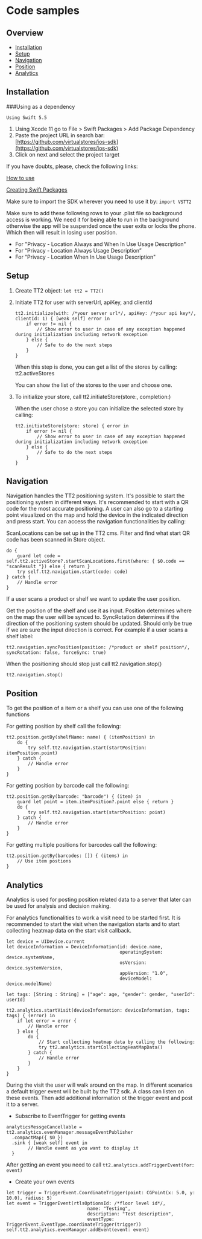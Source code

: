 # Code samples
## Overview
- [Installation](#Installation)
- [Setup](#Setup)
- [Navigation](#Navigation)
- [Position](#Position)
- [Analytics](#Analytics)

## Installation

###Using as a dependency

`Using Swift 5.5`

1. Using Xcode 11 go to File > Swift Packages > Add Package Dependency
2. Paste the project URL in search bar: [https://github.com/virtualstores/ios-sdk](https://github.com/virtualstores/ios-sdk)
3. Click on next and select the project target

If you have doubts, please, check the following links:

[How to use](https://developer.apple.com/videos/play/wwdc2019/408/)

[Creating Swift Packages](https://developer.apple.com/videos/play/wwdc2019/410/)

Make sure to import the SDK wherever you need to use it by: `import VSTT2`

Make sure to add these following rows to your .plist file so background access is working. We need it for being able to run in the background otherwise the app will be suspended once the user exits or locks the phone. Which then will result in losing user position.

* For "Privacy - Location Always and When In Use Usage Description" 
* For “Privacy - Location Always Usage Description”
* For “Privacy - Location When In Use Usage Description"

## Setup
1. Create TT2 object: `let tt2 = TT2()`
2. Initiate TT2 for user with serverUrl, apiKey, and clientId

	```
	tt2.initialize(with: /*your server url*/, apiKey: /*your api key*/, clientId: 1) { [weak self] error in
	    if error != nil {
	    	// Show error to user in case of any exception happened during initialization including network exception
	    } else {
	    	// Safe to do the next steps
	    }
	}
	```
	
	When this step is done, you can get a list of the stores by calling: tt2.activeStores
		
	You can show the list of the stores to the user and choose one.

3. To initialize your store, call tt2.initiateStore(store:, completion:)

	When the user chose a store you can initialize the selected store by calling:
	
	```
	tt2.initiateStore(store: store) { error in
		if error != nil {
	    	// Show error to user in case of any exception happened during initialization including network exception
	    } else {
	    	// Safe to do the next steps
	    }
	}
	```

## Navigation
Navigation handles the TT2 positioning system. It's possible to start the positioning system in different ways. It's recommended to start with a QR code for the most accurate positioning. A user can also go to a starting point visualized on the map and hold the device in the indicated direction and press start. You can access the navigation functionalities by calling:

ScanLocations can be set up in the TT2 cms. Filter and find what start QR code has been scanned in Store object.

```
do {
	guard let code = self.tt2.activeStore?.startScanLocations.first(where: { $0.code == "scanResult "}) else { return }
	try self.tt2.navigation.start(code: code)
} catch {
	// Handle error
}
```

If a user scans a product or shelf we want to update the user position.

Get the position of the shelf and use it as input. Position determines where on the map the user will be synced to. SyncRotation determines if the direction of the positioning system should be updated. Should only be true if we are sure the input direction is correct. For example if a user scans a shelf label:

```
tt2.navigation.syncPosition(position: /*product or shelf position*/, syncRotation: false, forceSync: true)
```

When the positioning should stop just call tt2.navigation.stop()

```
tt2.navigation.stop()
```

## Position
To get the position of a item or a shelf you can use one of the following functions

For getting position by shelf call the following:

```
tt2.position.getBy(shelfName: name) { (itemPosition) in
    do {
    	try self.tt2.navigation.start(startPosition: itemPosition.point)
    } catch {
    	// Handle error
    }
}
```
For getting position by barcode call the following:

```
tt2.position.getBy(barcode: "barcode") { (item) in
    guard let point = item.itemPosition?.point else { return }
    do {
        try self.tt2.navigation.start(startPosition: point)
    } catch {
        // Handle error
    }
}
```
For getting multiple positions for barcodes call the following:

```
tt2.position.getBy(barcodes: []) { (items) in
    // Use item postions
}
```

## Analytics

Analytics is used for posting position related data to a server that later can be used for analysis and decision making.

For analytics functionalities to work a visit need to be started first. It is recommended to start the visit when the navigation starts and to start collecting heatmap data on the start visit callback.



```
let device = UIDevice.current
let deviceInformation = DeviceInformation(id: device.name,
                                          operatingSystem: device.systemName,
                                          osVersion: device.systemVersion,
                                          appVersion: "1.0",
                                          deviceModel: device.modelName)
    
let tags: [String : String] = ["age": age, "gender": gender, "userId": userId]
    
tt2.analytics.startVisit(deviceInformation: deviceInformation, tags: tags) { (error) in
	if let error = error {
	  	// Handle error
	} else {
		do {
			// Start collecting heatmap data by calling the following:
			try tt2.analytics.startCollectingHeatMapData()
		} catch {
		  	// Handle error
		}
	}
}
```

During the visit the user will walk around on the map. In different scenarios a default trigger event will be built by the TT2 sdk. A class can listen on these events. Then add additional information ot the trigger event and post it to a server.

* Subscribe to EventTrigger for getting events

```
analyticsMessgeCancellable = tt2.analytics.evenManager.messageEventPublisher
  .compactMap({ $0 })
  .sink { [weak self] event in
  		// Handle event as you want to display it
  }
```

After getting an event you need to call `tt2.analytics.addTriggerEvent(for: event)`

* Create your own events

```
let trigger = TriggerEvent.CoordinateTrigger(point: CGPoint(x: 5.0, y: 10.0), radius: 5)
let event = TriggerEvent(rtlsOptionsId: /*floor level id*/, 
							  name: "Testing", 
							  description: "Test description", 
							  eventType: TriggerEvent.EventType.coordinateTrigger(trigger))
self.tt2.analytics.evenManager.addEvent(event: event)
```